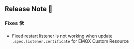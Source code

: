 ## Release Note 🍻

### Fixes 🛠

- Fixed restart listener is not working when update `.spec.listener.certificate` for EMQX Custom Resource